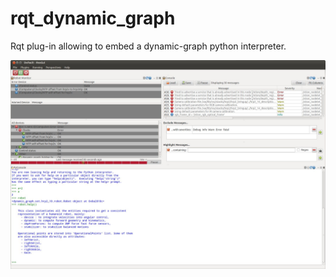 rqt_dynamic_graph
=================

Rqt plug-in allowing to embed a dynamic-graph python interpreter.

![RQT dynamic-graph](doc/rqt_dynamic_graph.jpg)